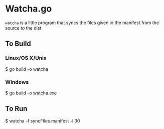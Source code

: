 # Watcha.go

`watcha` is a little program that syncs the files given in the manifest
from the source to the dist

## To Build

### Linux/OS X/Unix

  $ go build -o watcha

### Windows

  $ go build -o watcha.exe

## To Run

  $ watcha -f syncFiles.manifest -i 30
